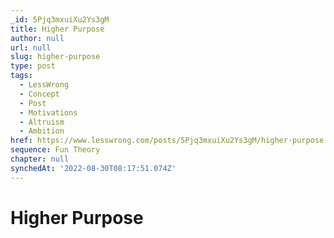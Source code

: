 ```yaml
---
_id: 5Pjq3mxuiXu2Ys3gM
title: Higher Purpose
author: null
url: null
slug: higher-purpose
type: post
tags:
  - LessWrong
  - Concept
  - Post
  - Motivations
  - Altruism
  - Ambition
href: https://www.lesswrong.com/posts/5Pjq3mxuiXu2Ys3gM/higher-purpose
sequence: Fun Theory
chapter: null
synchedAt: '2022-08-30T08:17:51.074Z'
---
```

# Higher Purpose

